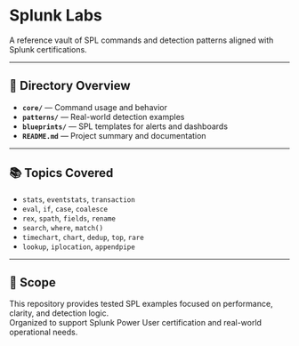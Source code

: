 # Splunk Labs

A reference vault of SPL commands and detection patterns aligned with Splunk certifications.

---

## 📁 Directory Overview

- **`core/`** — Command usage and behavior  
- **`patterns/`** — Real-world detection examples  
- **`blueprints/`** — SPL templates for alerts and dashboards  
- **`README.md`** — Project summary and documentation

---

## 📚 Topics Covered

- `stats`, `eventstats`, `transaction`
- `eval`, `if`, `case`, `coalesce`
- `rex`, `spath`, `fields`, `rename`
- `search`, `where`, `match()`
- `timechart`, `chart`, `dedup`, `top`, `rare`
- `lookup`, `iplocation`, `appendpipe`

---

## 🎯 Scope

This repository provides tested SPL examples focused on performance, clarity, and detection logic.  
Organized to support Splunk Power User certification and real-world operational needs.